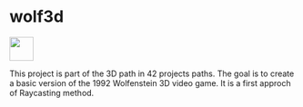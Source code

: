 # wolf3d

<img src="wolf3d.gif" height="42" width="42">

This project is part of the 3D path in 42 projects paths.
The goal is to create a basic version of the 1992 Wolfenstein 3D video game. 
It is a first approch of Raycasting method.
